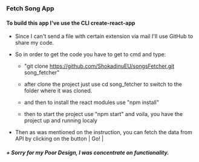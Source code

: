 ### Fetch Song App

#### To build this app I've use the CLI create-react-app

- Since I can't send a file with certain extension via mail I'll use GitHub to share my code.

- So in order to get the code you have to get to cmd and type:

  - "git clone https://github.com/ShokadinuEU/songsFetcher.git song_fetcher"

  - after clone the project just use cd song_fetcher to switch to the folder where it was cloned.

  - and then to install the react modules use "npm install"

  - then to start the project use "npm start" and voila, you have the project up and running localy

* Then as was mentioned on the instruction, you can fetch the data from API by clicking on the button | Go! |

##### + Sorry for my Poor Design, I was concentrate on functionality.
